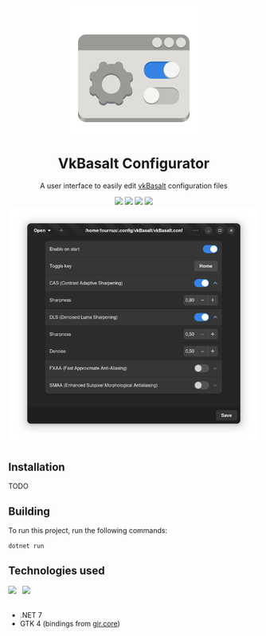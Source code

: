 <div align="center">
  <img src="./Data/icons/hicolor/scalable/apps/lu.fournux.vkbasalt.configurator.svg">
  <h1>VkBasalt Configurator</h1>
  <p>A user interface to easily edit <a href="https://github.com/DadSchoorse/vkBasalt">vkBasalt</a> configuration files </p>
  <div>
    <img src="https://img.shields.io/github/license/fournux/vkbasalt-configurator">
    <img src="https://img.shields.io/badge/.NET-7.0-blue">
    <img src="https://img.shields.io/badge/GTK-4.0-darkgreen">
    <img src="https://img.shields.io/badge/libadwaita-1.0-darkgreen">
  </div>
</div>

<div align="center">
  <img src="./Data/screenshots/app.png">
</div>

## Installation

TODO

## Building

To run this project, run the following commands:

```bash
dotnet run
```


## Technologies used

<div>
  <img src="https://upload.wikimedia.org/wikipedia/commons/thumb/7/7d/Microsoft_.NET_logo.svg/456px-Microsoft_.NET_logo.svg.png" width="128">
  &nbsp;
  <img src="https://raw.githubusercontent.com/gircore/gir.core/develop/img/logo.svg" width="128">
</div>

<br>

- .NET 7
- GTK 4 (bindings from [gir.core](https://github.com/gircore/gir.core))
